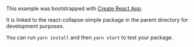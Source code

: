 This example was bootstrapped with [Create React App](https://github.com/facebook/create-react-app).

It is linked to the react-collapse-simple package in the parent directory for development purposes.

You can run `yarn install` and then `yarn start` to test your package.
